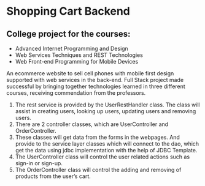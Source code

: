 # Shopping Cart Backend

## College project for the courses:
- Advanced Internet Programming and Design
- Web Services Techniques and REST Technologies
- Web Front-end Programming for Mobile Devices

An ecommerce website to sell cell phones with mobile first design supported with web services in the back-end. 
Full Stack project made successful by bringing together technologies learned in three different courses, receiving commendation from the professors.

1. The rest service is provided by the UserRestHandler class. The class will assist in creating users, looking up users, updating users and removing users.
2. There are 2 controller classes, which are UserController and OrderController.
3. These classes will get data from the forms in the webpages. And provide to the service layer classes which will connect to the dao, which get the data using jdbc implementation with the help of JDBC Template.
4. The UserController class will control the user related actions such as sign-in or sign-up.
5. The OrderController class will control the adding and removing of products from the user’s cart.  
